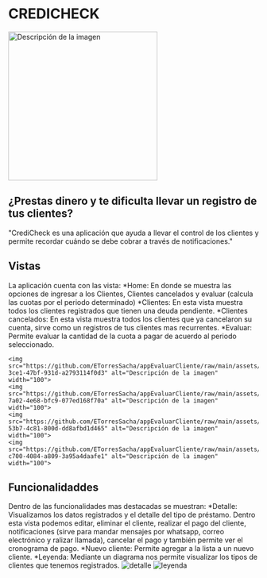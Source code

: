 # CREDICHECK
<img src="https://github.com/ETorresSacha/appEvaluarCliente/assets/122553836/9dc12dd4-cf5b-4617-9f1c-05b4d9f93df1" alt="Descripción de la imagen" width="300">


## ¿Prestas dinero y te dificulta llevar un registro de tus clientes?
"CrediCheck es una aplicación que ayuda a llevar el control de los clientes y permite recordar cuándo se debe cobrar a través de notificaciones."

## Vistas
La aplicación cuenta con las vista:
*Home: En donde se muestra las opciones de ingresar a los Clientes, Clientes cancelados y evaluar (calcula las cuotas por el periodo determinado)
*Clientes: En esta vista muestra todos los clientes registrados que tienen una deuda pendiente.
*Clientes cancelados: En esta vista muestra todos los clientes que ya cancelaron su cuenta, sirve como un registros de tus clientes mas recurrentes.
*Evaluar: Permite evaluar la cantidad de la cuota a pagar de acuerdo al periodo seleccionado.

    <img src="https://github.com/ETorresSacha/appEvaluarCliente/raw/main/assets/122553836/4b6f11a2-3ce1-47bf-931d-a2793114f0d3" alt="Descripción de la imagen" width="100">
    <img src="https://github.com/ETorresSacha/appEvaluarCliente/raw/main/assets/122553836/e6fedbca-7a02-4e68-bfc9-077ed168f70a" alt="Descripción de la imagen" width="100">
    <img src="https://github.com/ETorresSacha/appEvaluarCliente/raw/main/assets/122553836/b20c36b8-53b7-4c81-800d-dd8afbd1d465" alt="Descripción de la imagen" width="100">
    <img src="https://github.com/ETorresSacha/appEvaluarCliente/raw/main/assets/122553836/5e785c0a-c700-4084-a809-3a95a4daafe1" alt="Descripción de la imagen" width="100">





## Funcionalidaddes
Dentro de las funcionalidades mas destacadas se muestran:
*Detalle: Visualizamos los datos registrados y el detalle del tipo de préstamo. Dentro esta vista podemos editar, eliminar el cliente, realizar el pago del cliente, notificaciones (sirve para mandar mensajes
por whatsapp, correo electrónico y ralizar llamada), cancelar el pago y también permite ver el cronograma de pago.
*Nuevo  cliente: Permite agregar a la lista a un nuevo cliente.
*Leyenda: Mediante un diagrama nos permite visualizar los tipos de clientes que tenemos registrados.
![detalle](https://github.com/ETorresSacha/appEvaluarCliente/assets/122553836/3f4ff3c1-2d12-4799-9b4e-ecf8b2f11557)
![leyenda](https://github.com/ETorresSacha/appEvaluarCliente/assets/122553836/a8144880-8e1c-43e2-8852-1f8e7c1ed785)
